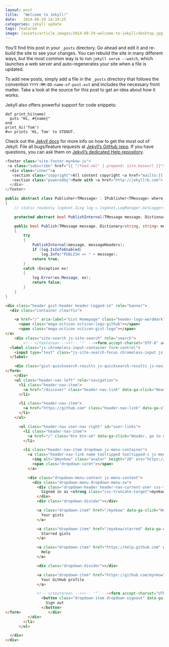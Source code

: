 ```yaml
---
layout: post
title:  "Welcome to Jekyll!"
date:   2014-08-29 14:34:25
categories: jekyll update
tags: featured
image: /assets/article_images/2014-08-29-welcome-to-jekyll/desktop.jpg
---
```

You’ll find this post in your `_posts` directory. Go ahead and edit it and re-build the site to see your changes. You can rebuild the site in many different ways, but the most common way is to run `jekyll serve --watch`, which launches a web server and auto-regenerates your site when a file is updated.

To add new posts, simply add a file in the `_posts` directory that follows the convention `YYYY-MM-DD-name-of-post.ext` and includes the necessary front matter. Take a look at the source for this post to get an idea about how it works.

Jekyll also offers powerful support for code snippets:

```
def print_hi(name)
  puts "Hi, #{name}"
end
print_hi('Tom')
#=> prints 'Hi, Tom' to STDOUT.
```

Check out the [Jekyll docs][jekyll] for more info on how to get the most out of Jekyll. File all bugs/feature requests at [Jekyll’s GitHub repo][jekyll-gh]. If you have questions, you can ask them on [Jekyll’s dedicated Help repository][jekyll-help].

```js
<footer class="site-footer-mynkow-js">
 <a class="subscribe" href="{{ "/feed.xml" | prepend: site.baseurl }}"> <span class="tooltip"> <i class="fa fa-rss"></i> Subscribe!</span></a>
  <div class="inner">a
   <section class="copyright">All content copyright <a href="mailto:{{ site.email}}">{{ site.name }}</a> &copy; {{ site.time | date: '%Y' }} &bull; All rights reserved.</section>
   <section class="poweredby">Made with <a href="http://jekyllrb.com"> Jekyll</a></section>
  </div>
</footer>
```

```c#
public abstract class Publisher<TMessage> : IPublisher<TMessage> where TMessage : IMessage
{
    // static readonly log4net.ILog log = log4net.LogManager.GetLogger(typeof(Publisher<TMessage>));

    protected abstract bool PublishInternal(TMessage message, Dictionary<string, string> messageHeaders);

    public bool Publish(TMessage message, Dictionary<string, string> messageHeaders)
    {
        try
        {
            PublishInternal(message, messageHeaders);
            if (log.IsInfoEnabled)
                log.Info("PUBLISH => " + message);
            return true;
        }
        catch (Exception ex)
        {
            log.Error(ex.Message, ex);
            return false;
        }
    }
}
```

```html
<div class="header gist-header header-logged-in" role="banner">
  <div class="container clearfix">

    <a href="/" aria-label="Gist Homepage" class="header-logo-wordmark" data-hotkey="g d">
      <span class="mega-octicon octicon-logo-github"></span>
      <span class="mega-octicon octicon-gist-logo"></span>
</a>
    <div class="site-search js-site-search" role="search">
        <!-- </textarea> --><!-- '"` --><form accept-charset="UTF-8" action="/search" method="get"><div style="margin:0;padding:0;display:inline"><input name="utf8" type="hidden" value="✓"></div>
  <label class="js-chromeless-input-container form-control">
    <input type="text" class="js-site-search-focus chromeless-input js-navigation-enable js-quicksearch-field" data-hotkey="s" name="q" placeholder="Search…" tabindex="1" autocorrect="off" autocomplete="off" autocapitalize="off">
  </label>

    <div class="gist-quicksearch-results js-quicksearch-results js-navigation-container" data-quicksearch-url="/search/quick"></div>
</form>
    </div>
    <ul class="header-nav left" role="navigation">
      <li class="header-nav-item">
        <a href="/discover" class="header-nav-link" data-ga-click="Header, go to all gists, text:all gists">All gists</a>
      </li>

      <li class="header-nav-item">
        <a href="https://github.com" class="header-nav-link" data-ga-click="Header, go to GitHub, text:GitHub">GitHub</a>
      </li>
    </ul>

      <ul class="header-nav user-nav right" id="user-links">
        <li class="header-nav-item">
          <a href="/" class="btn btn-sm" data-ga-click="Header, go to new gist, text:new gist">New gist</a>
        </li>

        <li class="header-nav-item dropdown js-menu-container">
          <a class="header-nav-link name tooltipped tooltipped-s js-menu-target" href="#" aria-label="View profile and more" data-ga-click="Header, show menu, icon:avatar">
            <img alt="@mynkow" class="avatar" height="20" src="https://avatars3.githubusercontent.com/u/183151?v=3&amp;s=40" width="20">
            <span class="dropdown-caret"></span>
          </a>

          <div class="dropdown-menu-content js-menu-content">
            <div class="dropdown-menu dropdown-menu-sw">
              <div class="dropdown-header header-nav-current-user css-truncate">
                Signed in as <strong class="css-truncate-target">mynkow</strong>
              </div>
              <div class="dropdown-divider"></div>

              <a class="dropdown-item" href="/mynkow" data-ga-click="Header, go to your gists, text:your gists">
                Your gists
              </a>

              <a class="dropdown-item" href="/mynkow/starred" data-ga-click="Header, go to starred gists, text:starred gists">
                Starred gists
              </a>

              <a class="dropdown-item" href="https://help.github.com" data-ga-click="Header, go to help, text:help">
                Help
              </a>

              <div class="dropdown-divider"></div>

              <a class="dropdown-item" href="https://github.com/mynkow" data-ga-click="Header, go to profile, text:your profile">
                Your GitHub profile
              </a>

              <!-- </textarea> --><!-- '"` --><form accept-charset="UTF-8" action="https://gist.github.com/auth/github/logout" class="logout-form" data-form-nonce="bc76147bfc7be47d5a5220b92e4f29fb0bc0a33a" method="post"><div style="margin:0;padding:0;display:inline"><input name="utf8" type="hidden" value="✓"><input name="authenticity_token" type="hidden" value="8/Yx1zdbE6o0x/1rRWscqvpaPz1RpaYN8uuToE5JFxEM04IPU35gDRz8ThbDtWcDKQ5xwPcGx1ZOGA/84nKGfw=="></div>
                <button class="dropdown-item dropdown-signout" data-ga-click="Header, sign out, icon:logout">
                  Sign out
                </button>
</form>            </div>
          </div>
        </li>
      </ul>

  </div>
</div>
```

[jekyll]:      http://jekyllrb.com
[jekyll-gh]:   https://github.com/jekyll/jekyll
[jekyll-help]: https://github.com/jekyll/jekyll-help
